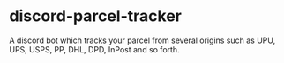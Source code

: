 # discord-parcel-tracker
A discord bot which tracks your parcel from several origins such as UPU, UPS, USPS, PP, DHL, DPD, InPost and so forth.
